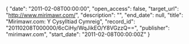 {
  "date": "2011-02-08T00:00:00", 
  "open_access": false, 
  "target_url": "http://www.mirimawr.com/", 
  "description": "", 
  "end_date": null, 
  "title": "Mirimawr.com: Y Cysylltiad Cymreig", 
  "record_id": "20110208T000000/6cCiHy/WqJikEO/Y8VGzzQ==", 
  "publisher": "mirimawr.com", 
  "start_date": "2011-02-08T00:00:00Z"
}

